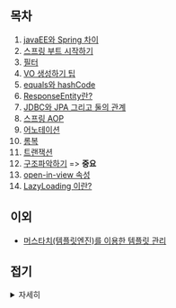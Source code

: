 목차
-
1. [javaEE와 Spring 차이](./md/javaEEAndSpring.md "javaEE와 Spring 차이")
2. [스프링 부트 시작하기](./md/springBootStart.md "스프링 부트 시작하기")
3. [필터](./md/filter.md "필터")
4. [VO 생성하기 팁](./md/VO.md "VO 생성하기 팁")
5. [equals와 hashCode](./md/equalsAndHash.md "equals and hash")
6. [ResponseEntity란?](./md/ResponseEntity.md "ResponseEntity.md란?")
7. [JDBC와 JPA 그리고 둘의 관계](./md/JDBCandJPA.md "JDBC와 JPA 그리고 둘의 관계")
8. [스프링 AOP](./md/SpringAOP(security).md "스프링 AOP")
9. [어노테이션](./md/annotation.md "어노테이션")
10. [롬복](./md/lombok.md "롬복")
11. [트랜잭션](./md/transaction.md "트랜잭션")
12. [구조파악하기](md/structure.md "구조파악하기") => **중요**
13. [open-in-view 속성](md/openInView.md "open-in-view 속성") 
14. [LazyLoading 이란?](md/lazyLoading.md "LazyLoading 이란?")

이외
-
* [머스타치(템플릿엔진)를 이용한 템플릿 관리](./md/HTMLTemplate.md "머스타치(템플릿엔진)를 이용한 템플릿 관리")


접기
-
<details>
    <summary>자세히</summary>

[코드로 가기](src/main/java/app/reflection/AnnotationHandler.java "")
</details>

